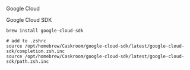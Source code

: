 Google Cloud


Google Cloud SDK 

```
brew install google-cloud-sdk

# add to .zshrc
source /opt/homebrew/Caskroom/google-cloud-sdk/latest/google-cloud-sdk/completion.zsh.inc
source /opt/homebrew/Caskroom/google-cloud-sdk/latest/google-cloud-sdk/path.zsh.inc
```
